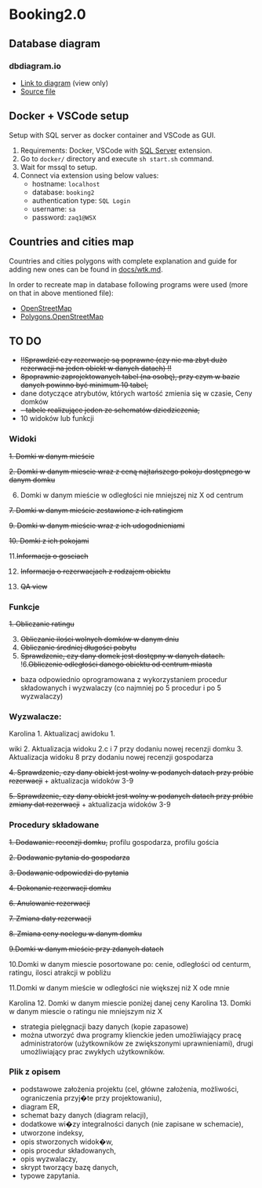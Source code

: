 # Booking2.0

## Database diagram

### dbdiagram.io

- [Link to diagram](https://dbdiagram.io/d/63d96b3b296d97641d7d76f9) (view only)
- [Source file](./docs/diagram_src.txt)

## Docker + VSCode setup

Setup with SQL server as docker container and VSCode as GUI.

1. Requirements: Docker, VSCode with [SQL Server](https://marketplace.visualstudio.com/items?itemName=ms-mssql.mssql) extension.
1. Go to `docker/` directory and execute `sh start.sh` command.
1. Wait for mssql to setup.
1. Connect via extension using below values:
   - hostname: `localhost`
   - database: `booking2`
   - authentication type: `SQL Login`
   - username: `sa`
   - password: `zaq1@WSX`

## Countries and cities map

Countries and cities polygons with complete explanation and guide for adding new ones can be found in [docs/wtk.md](./docs/wkt.md).

In order to recreate map in database following programs were used (more on that in above mentioned file):

- [OpenStreetMap](https://www.openstreetmap.org/)
- [Polygons.OpenStreetMap](https://polygons.openstreetmap.fr/)

## TO DO

- ~~!!Sprawdzić czy rezerwacje są poprawne (czy nie ma zbyt dużo rezerwacji na jeden obiekt w danych datach) !!~~
- ~~8poprawnie zaprojektowanych tabel (na osobę), przy czym w bazie danych powinno być minimum 10 tabel,~~
- dane dotyczące atrybutów, których wartość zmienia się w czasie,
  Ceny domków
- ~~- tabele realizujące jeden ze schematów dziedziczenia,~~
- 10 widoków lub funkcji

### Widoki

~~1. Domki w danym mieście~~

~~2. Domki w danym miescie wraz z ceną najtańszego pokoju dostępnego w danym domku~~

6. Domki w danym mieście w odległości nie mniejszej niz X od centrum

~~7. Domki w danym mieście zestawione z ich ratingiem~~


~~9. Domki w danym mieście wraz z ich udogodnieniami~~

~~10. Domki z ich pokojami~~

11.~~Informacja o gosciach~~ 

12. ~~Informacja o rezerwacjach z rodzajem obiektu~~

13. ~~QA view~~



### Funkcje

~~1. Obliczanie ratingu~~

3. ~~Obliczanie ilości wolnych domków w danym dniu~~
4. ~~Obliczanie średniej długości pobytu~~
5. ~~Sprawdzenie, czy dany domek jest dostępny w danych datach.~~
!6.~~Obliczenie odległości danego obiektu od centrum miasta~~

- baza odpowiednio oprogramowana z wykorzystaniem procedur składowanych i wyzwalaczy (co najmniej po 5 procedur i po 5 wyzwalaczy)

### Wyzwalacze:

Karolina 1. Aktualizacj awidoku 1.

wiki 2. Aktualizacja widoku 2.c i 7 przy dodaniu nowej recenzji domku
3. Aktualizacja widoku  8 przy dodaniu nowej recenzji gospodarza

~~4. Sprawdzenie, czy dany obiekt jest wolny w podanych datach przy próbie rezerwacji~~ + aktualizacja widoków 3-9

~~5. Sprawdzenie, czy dany obiekt jest wolny w podanych datach przy próbie zmiany dat rezerwacji~~ + aktualizacja widoków 3-9

### Procedury składowane

~~1. Dodawanie: recenzji domku,~~
profilu gospodarza, profilu gościa

~~2. Dodawanie pytania do gospodarza~~

~~3. Dodawanie odpowiedzi do pytania~~

~~4. Dokonanie rezerwacji domku~~

~~6. Anulowanie rezerwacji~~

~~7. Zmiana daty rezerwacji~~

~~8. Zmiana ceny noclegu w danym domku~~

~~9.Domki w danym mieście przy zdanych datach~~

10.Domki w danym miescie posortowane po: cenie, odległości od centurm, ratingu, ilosci atrakcji w pobliżu

11.Domki w danym mieście w odległości nie większej niż X ode mnie

Karolina 12. Domki w danym miescie poniżej danej ceny
Karolina 13. Domki w danym miescie o ratingu nie mniejszym niz X

- strategia pielęgnacji bazy danych (kopie zapasowe)
- można utworzyć dwa programy klienckie jeden umożliwiający pracę administratorów (użytkowników ze zwiększonymi uprawnieniami), drugi umożliwiający prac zwykłych użytkowników.

### Plik z opisem

- podstawowe założenia projektu (cel, główne założenia, możliwości, ograniczenia przyj�te przy projektowaniu),
- diagram ER,
- schemat bazy danych (diagram relacji),
- dodatkowe wi�zy integralności danych (nie zapisane w schemacie),
- utworzone indeksy,
- opis stworzonych widok�w,
- opis procedur składowanych,
- opis wyzwalaczy,
- skrypt tworzący bazę danych,
- typowe zapytania.
